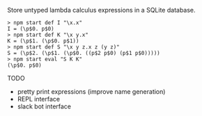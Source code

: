 Store untyped lambda calculus expressions in a SQLite database.

```
> npm start def I "\x.x"
I = (\p$0. p$0)
> npm start def K "\x y.x"
K = (\p$1. (\p$0. p$1))
> npm start def S "\x y z.x z (y z)"
S = (\p$2. (\p$1. (\p$0. ((p$2 p$0) (p$1 p$0)))))
> npm start eval "S K K"
(\p$0. p$0)
```

TODO
- pretty print expressions (improve name generation)
- REPL interface
- slack bot interface
